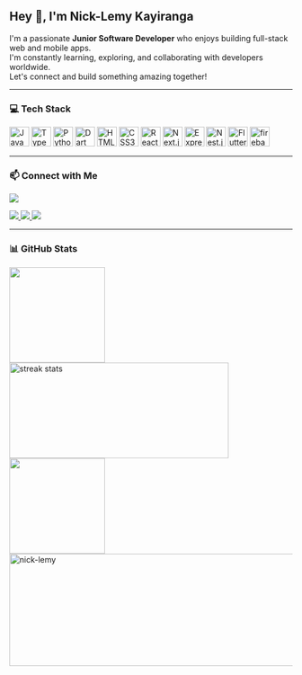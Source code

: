 <h2 align="left">Hey 👋, I'm Nick-Lemy Kayiranga</h2>

<p align="left">
  I'm a passionate <strong>Junior Software Developer</strong> who enjoys building full-stack web and mobile apps. <br />
  I'm constantly learning, exploring, and collaborating with developers worldwide. <br />
  Let's connect and build something amazing together!
</p>

---

### 💻 Tech Stack

<div>
  <img src="https://cdn.jsdelivr.net/gh/devicons/devicon/icons/javascript/javascript-original.svg" height="35" alt="JavaScript" />
  <img src="https://cdn.jsdelivr.net/gh/devicons/devicon/icons/typescript/typescript-original.svg" height="35" alt="TypeScript" />
  <img src="https://cdn.jsdelivr.net/gh/devicons/devicon/icons/python/python-original.svg" height="35" alt="Python" />
  <img src="https://cdn.jsdelivr.net/gh/devicons/devicon/icons/dart/dart-original.svg" height="35" alt="Dart" />
  <img src="https://cdn.jsdelivr.net/gh/devicons/devicon/icons/html5/html5-original.svg" height="35" alt="HTML5" />
  <img src="https://cdn.jsdelivr.net/gh/devicons/devicon/icons/css3/css3-original.svg" height="35" alt="CSS3" />
  <img src="https://cdn.jsdelivr.net/gh/devicons/devicon/icons/react/react-original.svg" height="35" alt="React" />
  <img src="https://cdn.jsdelivr.net/gh/devicons/devicon/icons/nextjs/nextjs-original.svg" height="35" alt="Next.js" />
  <img src="https://cdn.jsdelivr.net/gh/devicons/devicon/icons/express/express-original.svg" height="35" alt="Express" />
  <img src="https://cdn.jsdelivr.net/gh/devicons/devicon/icons/nestjs/nestjs-original.svg" height="35" alt="Nest.js" />
  <img src="https://cdn.jsdelivr.net/gh/devicons/devicon/icons/flutter/flutter-original.svg" height="35" alt="Flutter" />
  <img src="https://cdn.jsdelivr.net/gh/devicons/devicon/icons/firebase/firebase-original.svg" height="35" alt="firebase" />
</div>

---

### 📫 Connect with Me

  <a target='_black' href="https://www.codewars.com/users/zkaynl7"><img src="https://www.codewars.com/users/zkaynl7/badges/micro"></a>
<p align="left">
  <a href="https://www.linkedin.com/in/nick-lemy" target="_blank">
    <img src="https://img.shields.io/badge/LinkedIn-0077B5?style=for-the-badge&logo=linkedin&logoColor=white" />
  </a>
  <a href="mailto:nicklemykayiranga@gmail.com" target="_blank">
    <img src="https://img.shields.io/badge/Gmail-D14836?style=for-the-badge&logo=gmail&logoColor=white" />
  </a>
  <a href="https://twitter.com/idonthaveanaccount" target="_blank">
    <img src="https://img.shields.io/badge/Twitter-1DA1F2?style=for-the-badge&logo=twitter&logoColor=white" />
  </a>
</p>

---

### 📊 GitHub Stats
  <img src="https://github-readme-stats.vercel.app/api/top-langs?username=nick-lemy&layout=compact&langs_count=8&theme=dracula&hide_border=false" height="170em" />
  <img  height="170em" width=390 src="https://github-readme-streak-stats-salesp07.vercel.app/?user=nick-lemy&count_private=true&theme=react&border_radius=10" alt="streak stats"/>
  <img src="https://github-readme-stats.vercel.app/api?username=nick-lemy&show_icons=true&theme=dracula&count_private=true&hide_border=false" height="170em" />
<!--   <img height="170em" src="https://github-readme-stats.vercel.app/api/top-langs/?username=Nick-Lemy&langs_count=8&layout=compact&bg_color=00000000&hide_border=true&hide_title=true&hide=shaderlab"> -->

 <div>
   <a href="https://github.com/nick-lemy">
     <img src="http://github-profile-summary-cards.vercel.app/api/cards/profile-details?username=nick-lemy&theme=dracula" width="680" height="200" alt="nick-lemy"/>
   </a>  
 </div>

